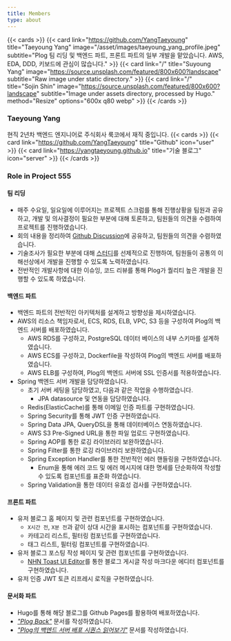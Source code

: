 ```yaml
---
title: Members
type: about
---
```

{{< cards >}}
    {{< card link="https://github.com/YangTaeyoung" title="Taeyoung Yang" image="/asset/images/taeyoung_yang_profile.jpeg" subtitle="Plog 팀 리딩 및 백엔드 파트, 프론트 파트의 일부 개발을 맡았습니다. AWS, EDA, DDD, 키보드에 관심이 많습니다." >}}
    {{< card link="/" title="Suyoung Yang" image="https://source.unsplash.com/featured/800x600?landscape" subtitle="Raw image under static directory." >}}
    {{< card link="/" title="Sojin Shin" image="https://source.unsplash.com/featured/800x600?landscape" subtitle="Image under assets directory, processed by Hugo." method="Resize" options="600x q80 webp" >}}
{{< /cards >}}

### Taeyoung Yang
현직 2년차 백엔드 엔지니어로 주식회사 룩코에서 재직 중입니다.
{{< cards >}}
{{< card link="https://github.com/YangTaeyoung" title="Github" icon="user" >}}
{{< card link="https://yangtaeyoung.github.io" title="기술 블로그" icon="server" >}}
{{< /cards >}}

### Role in Project 555
#### 팀 리딩
- 매주 수요일, 일요일에 이루어지는 프로젝트 스크럼를 통해 진행상황을 팀원과 공유하고, 개발 및 의사결정이 필요한 부분에 대해 토론하고, 팀원들의 의견을 수렴하여 프로젝트를 진행하였습니다.
- 회의 내용을 정리하여 [Github Discussion](https://github.com/project-555/project-555/discussions/categories/scrum)에 공유하고, 팀원들의 의견을 수렴하였습니다.
- 기술조사가 필요한 부분에 대해 [스터디](https://github.com/project-555/plog-study)를 선제적으로 진행하여, 팀원들이 공통의 이해선상에서 개발을 진행할 수 있도록 노력하였습니다.
- 전반적인 개발사항에 대한 이슈잉, 코드 리뷰를 통해 Plog가 퀄리티 높은 개발을 진행할 수 있도록 하였습니다.

#### 백엔드 파트
- 백엔드 파트의 전반적인 아키텍처를 설계하고 방향성을 제시하였습니다.
- AWS의 리소스 책임자로서, ECS, RDS, ELB, VPC, S3 등을 구성하여 Plog의 백엔드 서버를 배포하였습니다.
  - AWS RDS를 구성하고, PostgreSQL 데이터 베이스의 내부 스키마를 설계하였습니다.
  - AWS ECS를 구성하고, Dockerfile을 작성하여 Plog의 백엔드 서버를 배포하였습니다.
  - AWS ELB를 구성하여, Plog의 백엔드 서버에 SSL 인증서를 적용하였습니다.
- Spring 백엔드 서버 개발을 담당하였습니다.
  - 초기 서버 세팅을 담당하였고, 다음과 같은 작업을 수행하였습니다.
    - JPA datasource 및 연동을 담당하였습니다.
  - Redis(ElasticCache)를 통해 이메일 인증 파트를 구현하였습니다.
  - Spring Security를 통해 JWT 인증 구현하였습니다.
  - Spring Data JPA, QueryDSL을 통해 데이터베이스 연동하였습니다.
  - AWS S3 Pre-Signed URL을 통한 파일 업로드 구현하였습니다.
  - Spring AOP를 통한 로깅 라이브러리 보완하였습니다.
  - Spring Filter를 통한 로깅 라이브러리 보완하였습니다.
  - Spring Exception Handler를 통한 전반적인 에러 핸들링을 구현하였습니다.
    - Enum을 통해 에러 코드 및 에러 메시지에 대한 명세를 단순화하여 작성할 수 있도록 컴포넌트를 표준화 하였습니다.
  - Spring Validation을 통한 데이터 유효성 검사를 구현하였습니다.

#### 프론트 파트
- 유저 블로그 홈 페이지 및 관련 컴포넌트를 구현하였습니다.
  - `X시간 전`, `X분 전`과 같이 상대 시간을 표시하는 컴포넌트를 구현하였습니다.
  - 카테고리 리스트, 필터링 컴포넌트를 구현하였습니다.
  - 태그 리스트, 필터링 컴포넌트를 구현하였습니다.
- 유저 블로그 포스팅 작성 페이지 및 관련 컴포넌트를 구현하였습니다.
  - [NHN Toast UI Editor](https://ui.toast.com/tui-editor)를 통한 블로그 게시글 작성 마크다운 에디터 컴포넌트를 구현하였습니다.
- 유저 인증 JWT 토큰 리프레시 로직을 구현하였습니다.
 
#### 문서화 파트
- Hugo를 통해 해당 블로그를 Github Pages를 활용하여 배포하였습니다.
- [_"Plog Back"_](/docs/plog-back/) 문서를 작성하였습니다.
- [_"Plog의 백엔드 서버 배포 시퀀스 읽어보기"_](/plog-back/backend_deploy_sequence/) 문서를 작성하였습니다.